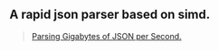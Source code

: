 ## A rapid json parser based on simd.
> [Parsing Gigabytes of JSON per Second.](https://arxiv.org/abs/1902.08318)